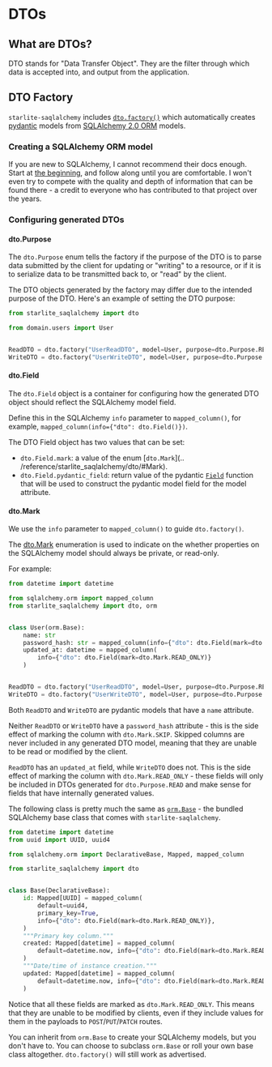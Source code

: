 # DTOs

## What are DTOs?

DTO stands for "Data Transfer Object". They are the filter through which data is accepted into, and
output from the application.

## DTO Factory

`starlite-saqlalchemy` includes
[`dto.factory()`](../reference/starlite_saqlalchemy/dto/#starlite_saqlalchemy.dto.factory)
which automatically creates [pydantic](https://pydantic-docs.helpmanual.io/) models from
[SQLAlchemy 2.0 ORM](https://docs.sqlalchemy.org/en/20/orm/) models.

### Creating a SQLAlchemy ORM model

If you are new to SQLAlchemy, I cannot recommend their docs enough. Start at
[the beginning](https://docs.sqlalchemy.org/en/20/orm/quickstart.html), and follow along until you
are comfortable. I won't even try to compete with the quality and depth of information that can be
found there - a credit to everyone who has contributed to that project over the years.

### Configuring generated DTOs

#### dto.Purpose

The `dto.Purpose` enum tells the factory if the purpose of the DTO is to parse data submitted by the
client for updating or "writing" to a resource, or if it is to serialize data to be transmitted back
to, or "read" by the client.

The DTO objects generated by the factory may differ due to the intended purpose of the DTO. Here's
an example of setting the DTO purpose:

```python
from starlite_saqlalchemy import dto

from domain.users import User


ReadDTO = dto.factory("UserReadDTO", model=User, purpose=dto.Purpose.READ)
WriteDTO = dto.factory("UserWriteDTO", model=User, purpose=dto.Purpose.WRITE)
```

#### dto.Field

The `dto.Field` object is a container for configuring how the generated DTO object should reflect
the SQLAlchemy model field.

Define this in the SQLAlchemy `info` parameter to `mapped_column()`, for example,
`mapped_column(info={"dto": dto.Field()})`.

The DTO Field object has two values that can be set:

- `dto.Field.mark`: a value of the enum [`dto.Mark`](.. /reference/starlite_saqlalchemy/dto/#Mark).
- `dto.Field.pydantic_field`: return value of the pydantic
  [`Field`](https://pydantic-docs.helpmanual.io/usage/schema/#field-customization) function that
  will be used to construct the pydantic model field for the model attribute.

#### dto.Mark

We use the `info` parameter to `mapped_column()` to guide `dto.factory()`.

The [dto.Mark](../reference/starlite_saqlalchemy/dto/#Mark) enumeration is used to indicate on the
whether properties on the SQLAlchemy model should always be private, or read-only.

For example:

```python
from datetime import datetime

from sqlalchemy.orm import mapped_column
from starlite_saqlalchemy import dto, orm


class User(orm.Base):
    name: str
    password_hash: str = mapped_column(info={"dto": dto.Field(mark=dto.Mark.SKIP)})
    updated_at: datetime = mapped_column(
        info={"dto": dto.Field(mark=dto.Mark.READ_ONLY)}
    )


ReadDTO = dto.factory("UserReadDTO", model=User, purpose=dto.Purpose.READ)
WriteDTO = dto.factory("UserWriteDTO", model=User, purpose=dto.Purpose.WRITE)
```

Both `ReadDTO` and `WriteDTO` are pydantic models that have a `name` attribute.

Neither `ReadDTO` or `WriteDTO` have a `password_hash` attribute - this is the side effect of
marking the column with `dto.Mark.SKIP`. Skipped columns are never included in any generated DTO
model, meaning that they are unable to be read or modified by the client.

`ReadDTO` has an `updated_at` field, while `WriteDTO` does not. This is the side effect of marking
the column with `dto.Mark.READ_ONLY` - these fields will only be included in DTOs generated for
`dto.Purpose.READ` and make sense for fields that have internally generated values.

The following class is pretty much the same as
[`orm.Base`](../reference/starlite_saqlalchemy/orm/#starlite_saqlalchemy.orm.Base) - the bundled
SQLAlchemy base class that comes with `starlite-saqlalchemy`.

```python
from datetime import datetime
from uuid import UUID, uuid4

from sqlalchemy.orm import DeclarativeBase, Mapped, mapped_column

from starlite_saqlalchemy import dto


class Base(DeclarativeBase):
    id: Mapped[UUID] = mapped_column(
        default=uuid4,
        primary_key=True,
        info={"dto": dto.Field(mark=dto.Mark.READ_ONLY)},
    )
    """Primary key column."""
    created: Mapped[datetime] = mapped_column(
        default=datetime.now, info={"dto": dto.Field(mark=dto.Mark.READ_ONLY)}
    )
    """Date/time of instance creation."""
    updated: Mapped[datetime] = mapped_column(
        default=datetime.now, info={"dto": dto.Field(mark=dto.Mark.READ_ONLY)}
    )
```

Notice that all these fields are marked as `dto.Mark.READ_ONLY`. This means that they are unable to
be modified by clients, even if they include values for them in the payloads to `POST`/`PUT`/`PATCH`
routes.

You can inherit from `orm.Base` to create your SQLAlchemy models, but you don't have to. You can
choose to subclass `orm.Base` or roll your own base class altogether. `dto.factory()` will still
work as advertised.
